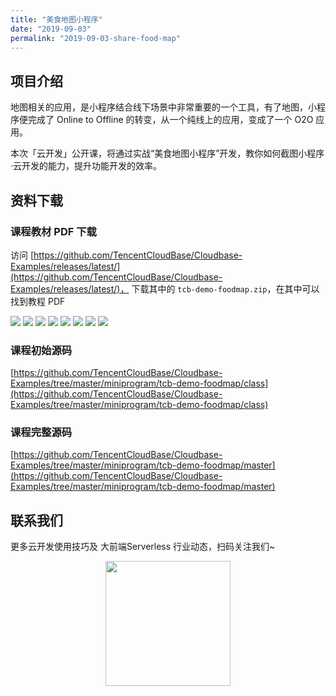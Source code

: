 ```yaml
---
title: "美食地图小程序"
date: "2019-09-03"
permalink: "2019-09-03-share-food-map"
---
```


## 项目介绍

地图相关的应用，是小程序结合线下场景中非常重要的一个工具，有了地图，小程序便完成了 Online to Offline 的转变，从一个纯线上的应用，变成了一个 O2O 应用。

本次「云开发」公开课，将通过实战“美食地图小程序”开发，教你如何截图小程序·云开发的能力，提升功能开发的效率。

## 资料下载

### 课程教材 PDF 下载

访问 [https://github.com/TencentCloudBase/Cloudbase-Examples/releases/latest/](https://github.com/TencentCloudBase/Cloudbase-Examples/releases/latest/)， 下载其中的 `tcb-demo-foodmap.zip`，在其中可以找到教程 PDF


![](https://puui.qpic.cn/vupload/0/1566898352360_mcvc513vsa.png/0)
![](https://puui.qpic.cn/vupload/0/1566898496116_tlcptjed9bg.png/0)
![](https://puui.qpic.cn/vupload/0/1566898602506_zyrjwy832c.png/0)
![](https://puui.qpic.cn/vupload/0/1566898744410_rkahhihgky.png/0)
![](https://puui.qpic.cn/vupload/0/1566898830781_mk27lsf93k.png/0)
![](https://puui.qpic.cn/vupload/0/1566898975473_m56kq6m5h6.png/0)
![](https://puui.qpic.cn/vupload/0/1566899080059_lb3pja5ygoo.png/0)
![](https://puui.qpic.cn/vupload/0/1566899220773_ysdmhnwaaxc.png/0)

### 课程初始源码

[https://github.com/TencentCloudBase/Cloudbase-Examples/tree/master/miniprogram/tcb-demo-foodmap/class](https://github.com/TencentCloudBase/Cloudbase-Examples/tree/master/miniprogram/tcb-demo-foodmap/class)

### 课程完整源码

[https://github.com/TencentCloudBase/Cloudbase-Examples/tree/master/miniprogram/tcb-demo-foodmap/master](https://github.com/TencentCloudBase/Cloudbase-Examples/tree/master/miniprogram/tcb-demo-foodmap/master)

## 联系我们

更多云开发使用技巧及 大前端Serverless 行业动态，扫码关注我们~

<p align="center">
    <img src="https://puui.qpic.cn/vupload/0/20190603_1559545575934_lettsbvkvdn.jpeg/0" width="200px">
</p>



